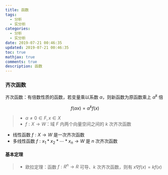 ```yaml
---
title: 函数
tags:
  - 分析
  - 实分析
categories:
  - 分析
  - 实分析
date: 2019-07-21 00:46:35
updated: 2019-07-21 00:46:35
toc: true
mathjax: true
comments: true
description: 函数
---
```


###	齐次函数

齐次函数：有倍数性质的函数，若变量乘以系数 $\alpha$，则新函数为原函数乘上 $\alpha^k$ 倍

$$
f(\alpha x) = \alpha^k f(x)
$$

> - $\alpha \neq 0 \in F, x \in X$
> - $f: X \rightarrow W$：域 $F$ 内两个向量空间之间的 $k$ 次齐次函数

-	线性函数 $f: X \rightarrow W$ 是一次齐次函数
-	多线性函数 $f: x_1 * x_2 * \cdots * x_n \rightarrow W$ 是 $n$ 次齐次函数

####	基本定理

> - 欧拉定理：函数 $f: R^n \rightarrow R$ 可导、$k$ 次齐次函数，则有 $x \nabla f(x) = kf(x)$

